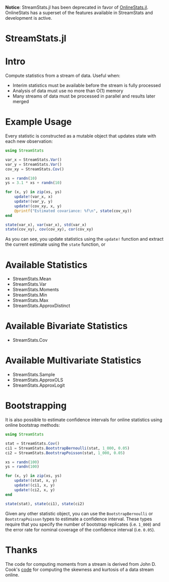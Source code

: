 **Notice**: StreamStats.jl has been deprecated in favor of [OnlineStats.jl](https://github.com/joshday/OnlineStats.jl).  OnlineStats has a superset of the features available in StreamStats and development is active.


StreamStats.jl
==============

# Intro

Compute statistics from a stream of data. Useful when:

* Interim statistics must be available before the stream is fully processed
* Analysis of data must use no more than O(1) memory
* Many streams of data must be processed in parallel and results later merged

# Example Usage

Every statistic is constructed as a mutable object that updates state with
each new observation:

```jl
using StreamStats

var_x = StreamStats.Var()
var_y = StreamStats.Var()
cov_xy = StreamStats.Cov()

xs = randn(10)
ys = 3.1 * xs + randn(10)

for (x, y) in zip(xs, ys)
    update!(var_x, x)
    update!(var_y, y)
    update!(cov_xy, x, y)
    @printf("Estimated covariance: %f\n", state(cov_xy))
end

state(var_x), var(var_x), std(var_x)
state(cov_xy), cov(cov_xy), cor(cov_xy)
```

As you can see, you update statistics using the `update!` function and
extract the current estimate using the `state` function, or 

# Available Statistics

* StreamStats.Mean
* StreamStats.Var
* StreamStats.Moments
* StreamStats.Min
* StreamStats.Max
* StreamStats.ApproxDistinct

# Available Bivariate Statistics

* StreamStats.Cov

# Available Multivariate Statistics

* StreamStats.Sample
* StreamStats.ApproxOLS
* StreamStats.ApproxLogit

# Bootstrapping

It is also possible to estimate confidence intervals for online statistics
using online bootstrap methods:

```jl
using StreamStats

stat = StreamStats.Cov()
ci1 = StreamStats.BootstrapBernoulli(stat, 1_000, 0.05)
ci2 = StreamStats.BootstrapPoisson(stat, 1_000, 0.05)

xs = randn(100)
ys = randn(100)

for (x, y) in zip(xs, ys)
    update!(stat, x, y)
    update!(ci1, x, y)
    update!(ci2, x, y)
end

state(stat), state(ci1), state(ci2)
```

Given any other statistic object, you can use the `BootstrapBernoulli` or
`BootstrapPoisson` types to estimate a confidence interval. These types require
that you specify the number of bootstrap replicates (i.e. `1_000`) and the error
rate for nominal coverage of the confidence interval (i.e. `0.05`).

# Thanks

The code for computing moments from a stream is derived from John D. Cook's
[code](http://www.johndcook.com/blog/skewness_kurtosis/) for computing the
skewness and kurtosis of a data stream online.
